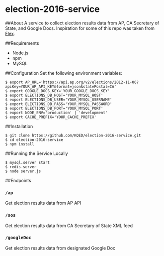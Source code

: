 # election-2016-service

##About
A service to collect election results data from AP, CA Secretary of State, and Google Docs. Inspiration for some of this repo was taken from [Elex](https://github.com/newsdev/elex).

##Requirements
- Node.js
- npm
- MySQL

##Configuration
Set the following environment variables:
```
$ export AP_URL='https://api.ap.org/v2/elections/2012-11-06?apiKey=YOUR_AP_API_KEY&format=json&statePostal=CA'
$ export GOOGLE_DOCS_KEY='YOUR_GOOGLE_DOCS_KEY'
$ export ELECTIONS_DB_HOST='YOUR_MYSQL_HOST'
$ export ELECTIONS_DB_USER='YOUR_MYSQL_USERNAME'
$ export ELECTIONS_DB_PASS='YOUR_MYSQL_PASSWORD'
$ export ELECTIONS_DB_PORT='YOUR_MYSQL_PORT'
$ export NODE_ENV='production' | 'development'
$ export CACHE_PREFIX='YOUR_CACHE_PREFIX'
```

##Installation
```
$ git clone https://github.com/KQED/election-2016-service.git
$ cd election-2016-service
$ npm install
```

##Running the Service Locally
```
$ mysql.server start
$ redis-server
$ node server.js
```

##Endpoints
### `/ap`
Get election results data from AP API

### `/sos`
Get election results data from CA Secretary of State XML feed

### `/googleDoc`
Get election results data from designated Google Doc




